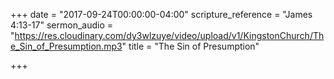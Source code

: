 +++
date = "2017-09-24T00:00:00-04:00"
scripture_reference = "James 4:13-17"
sermon_audio = "https://res.cloudinary.com/dy3wlzuye/video/upload/v1/KingstonChurch/The_Sin_of_Presumption.mp3"
title = "The Sin of Presumption"

+++
